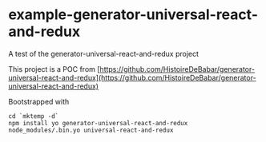 # example-generator-universal-react-and-redux
A test of the generator-universal-react-and-redux project

This project is a POC from [https://github.com/HistoireDeBabar/generator-universal-react-and-redux](https://github.com/HistoireDeBabar/generator-universal-react-and-redux)

Bootstrapped with
```
cd `mktemp -d`
npm install yo generator-universal-react-and-redux
node_modules/.bin.yo universal-react-and-redux
```

